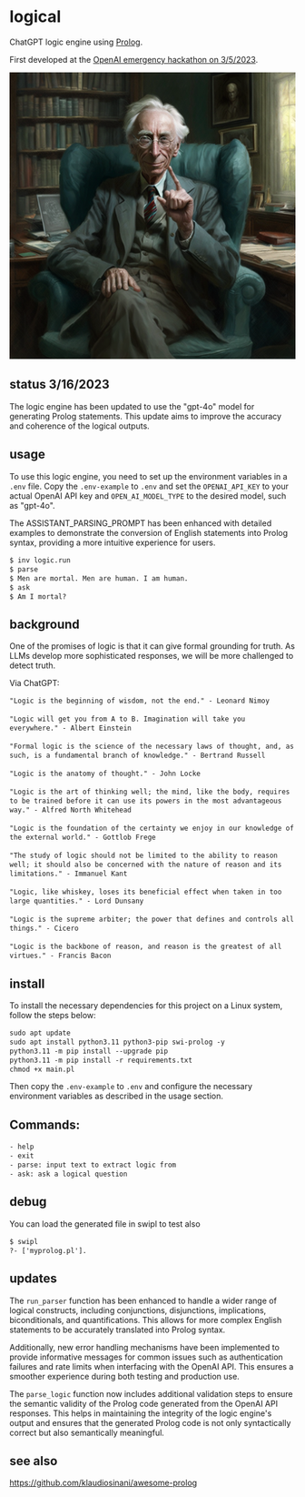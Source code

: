 # logical

ChatGPT logic engine using [Prolog](https://en.wikipedia.org/wiki/Prolog).

First developed at the [OpenAI emergency hackathon on 3/5/2023](https://twitter.com/nonmayorpete/status/1632456433102098434).

<img alt="Bertrand Russell" src="./russell.png" />

## status 3/16/2023

The logic engine has been updated to use the "gpt-4o" model for generating Prolog statements. This update aims to improve the accuracy and coherence of the logical outputs.

## usage

To use this logic engine, you need to set up the environment variables in a `.env` file. Copy the `.env-example` to `.env` and set the `OPENAI_API_KEY` to your actual OpenAI API key and `OPEN_AI_MODEL_TYPE` to the desired model, such as "gpt-4o".

The ASSISTANT_PARSING_PROMPT has been enhanced with detailed examples to demonstrate the conversion of English statements into Prolog syntax, providing a more intuitive experience for users.

```
$ inv logic.run
$ parse
$ Men are mortal. Men are human. I am human.
$ ask
$ Am I mortal?

```

## background

One of the promises of logic is that it can give formal grounding for truth.
As LLMs develop more sophisticated responses, we will be more challenged to detect truth.

Via ChatGPT:

    "Logic is the beginning of wisdom, not the end." - Leonard Nimoy

    "Logic will get you from A to B. Imagination will take you everywhere." - Albert Einstein

    "Formal logic is the science of the necessary laws of thought, and, as such, is a fundamental branch of knowledge." - Bertrand Russell

    "Logic is the anatomy of thought." - John Locke

    "Logic is the art of thinking well; the mind, like the body, requires to be trained before it can use its powers in the most advantageous way." - Alfred North Whitehead

    "Logic is the foundation of the certainty we enjoy in our knowledge of the external world." - Gottlob Frege

    "The study of logic should not be limited to the ability to reason well; it should also be concerned with the nature of reason and its limitations." - Immanuel Kant

    "Logic, like whiskey, loses its beneficial effect when taken in too large quantities." - Lord Dunsany

    "Logic is the supreme arbiter; the power that defines and controls all things." - Cicero

    "Logic is the backbone of reason, and reason is the greatest of all virtues." - Francis Bacon



## install

To install the necessary dependencies for this project on a Linux system, follow the steps below:

```
sudo apt update
sudo apt install python3.11 python3-pip swi-prolog -y
python3.11 -m pip install --upgrade pip
python3.11 -m pip install -r requirements.txt
chmod +x main.pl
```

Then copy the `.env-example` to `.env` and configure the necessary environment variables as described in the usage section.

## Commands:

    - help
    - exit
    - parse: input text to extract logic from
    - ask: ask a logical question


## debug

You can load the generated file in swipl to test also

```
$ swipl
?- ['myprolog.pl'].
```

## updates

The `run_parser` function has been enhanced to handle a wider range of logical constructs, including conjunctions, disjunctions, implications, biconditionals, and quantifications. This allows for more complex English statements to be accurately translated into Prolog syntax.

Additionally, new error handling mechanisms have been implemented to provide informative messages for common issues such as authentication failures and rate limits when interfacing with the OpenAI API. This ensures a smoother experience during both testing and production use.

The `parse_logic` function now includes additional validation steps to ensure the semantic validity of the Prolog code generated from the OpenAI API responses. This helps in maintaining the integrity of the logic engine's output and ensures that the generated Prolog code is not only syntactically correct but also semantically meaningful.

## see also

https://github.com/klaudiosinani/awesome-prolog
